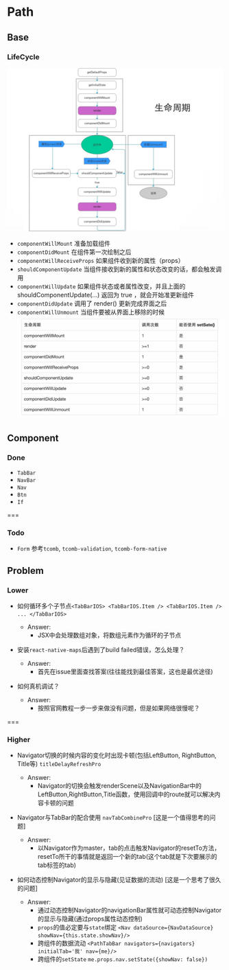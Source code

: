 # Path

## Base
### LifeCycle
![image](./doc/life2.jpg)
* `componentWillMount`         准备加载组件
* `componentDidMount`          在组件第一次绘制之后
* `componentWillReceiveProps`  如果组件收到新的属性（props）
* `shouldComponentUpdate`      当组件接收到新的属性和状态改变的话，都会触发调用
* `componentWillUpdate`        如果组件状态或者属性改变，并且上面的 shouldComponentUpdate(...) 返回为 true ，就会开始准更新组件
* `componentDidUpdate`         调用了 render() 更新完成界面之后
* `componentWillUnmount`       当组件要被从界面上移除的时候
![image](./doc/1.pic.jpg)

## Component
### Done
* `TabBar`
* `NavBar`
* `Nav`
* `Btn`
* `If`

===

### Todo
* `Form` 参考`tcomb`, `tcomb-validation`, `tcomb-form-native`


## Problem
### Lower
* 如何循环多个子节点`<TabBarIOS> <TabBarIOS.Item /> <TabBarIOS.Item /> ... </TabBarIOS>`
  * Answer:
    * JSX中会处理数组对象，将数组元素作为循环的子节点

* 安装`react-native-maps`后遇到了build failed错误，怎么处理？
  * Answer:
    * 首先在issue里面查找答案(往往能找到最佳答案，这也是最优途径)

* 如何真机调试？
  * Answer:
    * 按照官网教程一步一步来做没有问题，但是如果网络很慢呢？

===

### Higher
* Navigator切换的时候内容的变化时出现卡顿(包括LeftButton, RightButton, Title等) `titleDelayRefreshPro`
  * Answer:
    * Navigator的切换会触发renderScene以及NavigationBar中的LeftButton,RightButton,Title函数，使用回调中的route就可以解决内容卡顿的问题

* Navigator与TabBar的配合使用 `navTabCombinePro` [这是一个值得思考的问题]
  * Answer:
    * 以Navigator作为master，tab的点击触发Navigator的resetTo方法，resetTo所干的事情就是返回一个新的tab(这个tab就是下次要展示的tab标签的tab)

* 如何动态控制Navigator的显示与隐藏(见证数据的流动) [这是一个思考了很久的问题]
  * Answer:
    * 通过动态控制Navigator的navigationBar属性就可动态控制Navigator的显示与隐藏(通过props属性动态控制)
    * `props`的值必定要与`state`绑定   `<Nav dataSource={NavDataSource} showNav={this.state.showNav}/>`
    * 跨组件的数据流动 `<PathTabBar navigators={navigators} initialTab='我' nav={me}/>`
    * 跨组件的`setState` `me.props.nav.setState({showNav: false})`

